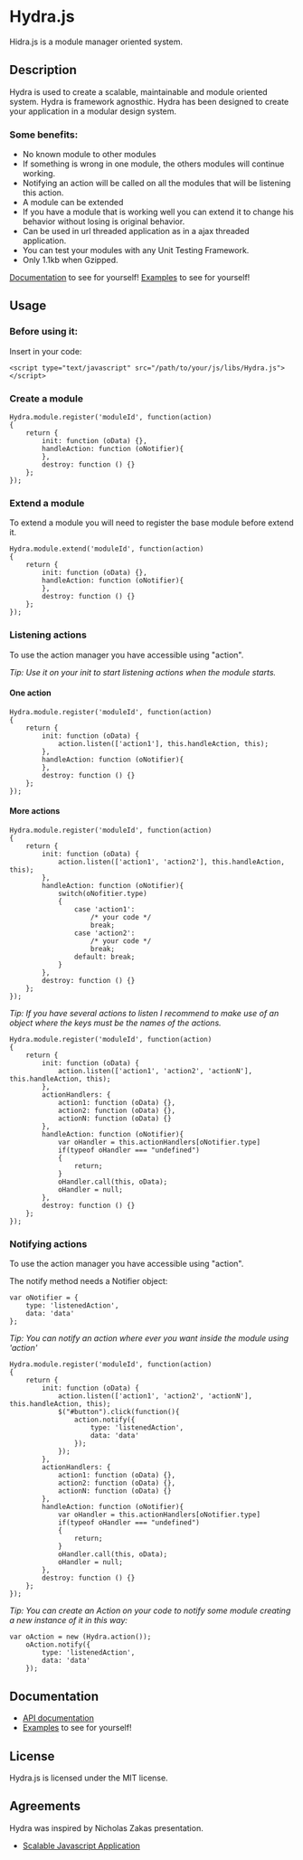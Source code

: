 # Hydra.js
Hidra.js is a module manager oriented system.

## Description

Hydra is used to create a scalable, maintainable and module oriented system.
Hydra is framework agnosthic.
Hydra has been designed to create your application in a modular design system.

### Some benefits:

* No known module to other modules
 * If something is wrong in one module, the others modules will continue working.
* Notifying an action will be called on all the modules that will be listening this action.
* A module can be extended
 * If you have a module that is working well you can extend it to change his behavior without losing is original behavior.
* Can be used in url threaded application as in a ajax threaded application.
* You can test your modules with any Unit Testing Framework.
* Only 1.1kb when Gzipped.

[Documentation](https://github.com/tcorral/Hydra.js/examples_and_documents/jsdoc/index.html) to see for yourself!
[Examples](https://github.com/tcorral/Hydra.js/examples_and_documents/index.html) to see for yourself!

## Usage

### Before using it:
Insert in your code:

	<script type="text/javascript" src="/path/to/your/js/libs/Hydra.js"></script>
	
### Create a module
	Hydra.module.register('moduleId', function(action)
	{
		return {
			init: function (oData) {},
			handleAction: function (oNotifier){
			},
			destroy: function () {}
		};
	});

### Extend a module
To extend a module you will need to register the base module before extend it.

	Hydra.module.extend('moduleId', function(action)
	{
		return {
			init: function (oData) {},
			handleAction: function (oNotifier){
			},
			destroy: function () {}
		};
	});

### Listening actions
To use the action manager you have accessible using "action".

*Tip: Use it on your init to start listening actions when the module starts.*

#### One action
	Hydra.module.register('moduleId', function(action)
	{
		return {
			init: function (oData) {
				action.listen(['action1'], this.handleAction, this);
			},
			handleAction: function (oNotifier){
			},
			destroy: function () {}
		};
	});

#### More actions
	Hydra.module.register('moduleId', function(action)
	{
		return {
			init: function (oData) {
				action.listen(['action1', 'action2'], this.handleAction, this);
			},
			handleAction: function (oNotifier){
				switch(oNofitier.type)
				{
					case 'action1':
						/* your code */
						break;
					case 'action2':
						/* your code */
						break;
					default: break;
				}
			},
			destroy: function () {}
		};
	});
	
*Tip: If you have several actions to listen I recommend to make use of an object where the keys must be the names of the actions.*

	Hydra.module.register('moduleId', function(action)
	{
		return {
			init: function (oData) {
				action.listen(['action1', 'action2', 'actionN'], this.handleAction, this);
			},
			actionHandlers: {
				action1: function (oData) {},
				action2: function (oData) {},
				actionN: function (oData) {}
			},
			handleAction: function (oNotifier){
				var oHandler = this.actionHandlers[oNotifier.type]
				if(typeof oHandler === "undefined")
				{
					return;
				}
				oHandler.call(this, oData);
				oHandler = null;
			},
			destroy: function () {}
		};
	});

### Notifying actions
To use the action manager you have accessible using "action".

The notify method needs a Notifier object:

	var oNotifier = {
		type: 'listenedAction',
		data: 'data'
	};

*Tip: You can notify an action where ever you want inside the module using 'action'*

	Hydra.module.register('moduleId', function(action)
	{
		return {
			init: function (oData) {
				action.listen(['action1', 'action2', 'actionN'], this.handleAction, this);
				$("#button").click(function(){
					action.notify({
						type: 'listenedAction',
						data: 'data'
					});
				});
			},
			actionHandlers: {
				action1: function (oData) {},
				action2: function (oData) {},
				actionN: function (oData) {}
			},
			handleAction: function (oNotifier){
				var oHandler = this.actionHandlers[oNotifier.type]
				if(typeof oHandler === "undefined")
				{
					return;
				}
				oHandler.call(this, oData);
				oHandler = null;
			},
			destroy: function () {}
		};
	});
*Tip: You can create an Action on your code to notify some module creating a new instance of it in this way:*

	var oAction = new (Hydra.action());
		oAction.notify({
			type: 'listenedAction',
			data: 'data'
		});

## Documentation

* [API documentation](https://github.com/tcorral/Hydra.js/examples_and_documents/jsdoc/index.html)
* [Examples](https://github.com/tcorral/Hydra.js/examples_and_documents/index.html) to see for yourself!

## License

Hydra.js is licensed under the MIT license.

## Agreements

Hydra was inspired by Nicholas Zakas presentation.

* [Scalable Javascript Application](http://www.slideshare.net/nzakas/scalable-javascript-application-architecture)
